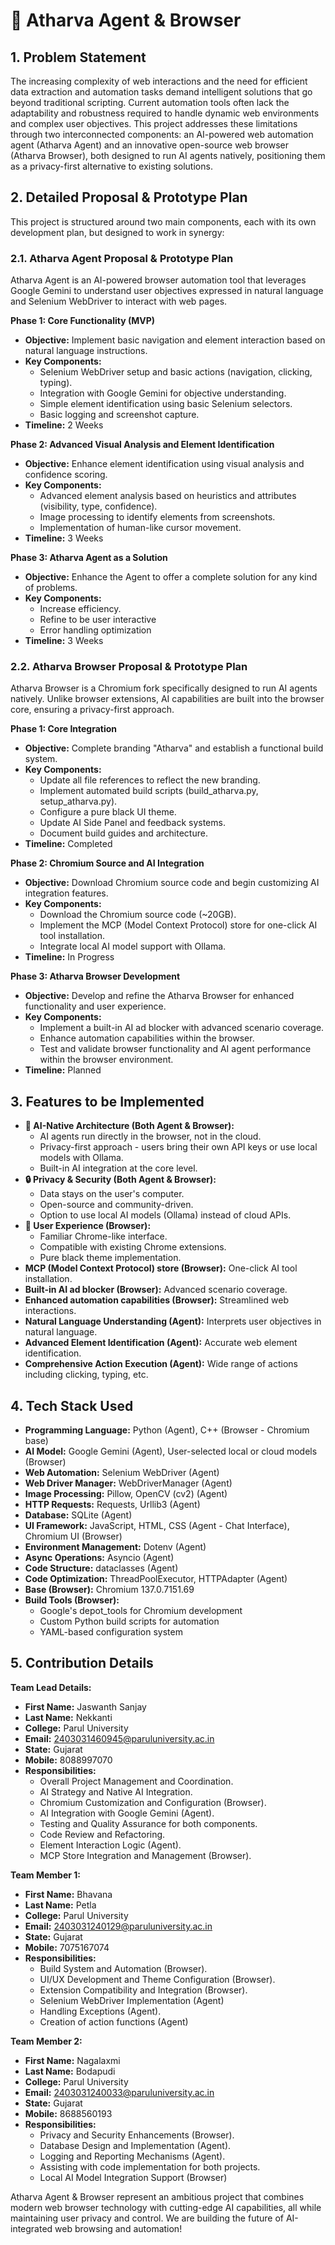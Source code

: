 # 🤖 Atharva Agent & Browser 

## 1. Problem Statement

The increasing complexity of web interactions and the need for efficient data extraction and automation tasks demand intelligent solutions that go beyond traditional scripting. Current automation tools often lack the adaptability and robustness required to handle dynamic web environments and complex user objectives. This project addresses these limitations through two interconnected components: an AI-powered web automation agent (Atharva Agent) and an innovative open-source web browser (Atharva Browser), both designed to run AI agents natively, positioning them as a privacy-first alternative to existing solutions.

## 2. Detailed Proposal & Prototype Plan

This project is structured around two main components, each with its own development plan, but designed to work in synergy:

### 2.1. Atharva Agent Proposal & Prototype Plan

Atharva Agent is an AI-powered browser automation tool that leverages Google Gemini to understand user objectives expressed in natural language and Selenium WebDriver to interact with web pages.

**Phase 1: Core Functionality (MVP)**

*   **Objective:** Implement basic navigation and element interaction based on natural language instructions.
*   **Key Components:**
    *   Selenium WebDriver setup and basic actions (navigation, clicking, typing).
    *   Integration with Google Gemini for objective understanding.
    *   Simple element identification using basic Selenium selectors.
    *   Basic logging and screenshot capture.
*   **Timeline:** 2 Weeks

**Phase 2: Advanced Visual Analysis and Element Identification**

*   **Objective:** Enhance element identification using visual analysis and confidence scoring.
*   **Key Components:**
    *   Advanced element analysis based on heuristics and attributes (visibility, type, confidence).
    *   Image processing to identify elements from screenshots.
    *   Implementation of human-like cursor movement.
*   **Timeline:** 3 Weeks

**Phase 3: Atharva Agent as a Solution**

*   **Objective:** Enhance the Agent to offer a complete solution for any kind of problems.
*   **Key Components:**
    *   Increase efficiency.
    *   Refine to be user interactive
    *   Error handling optimization
*   **Timeline:** 3 Weeks

### 2.2. Atharva Browser Proposal & Prototype Plan

Atharva Browser is a Chromium fork specifically designed to run AI agents natively. Unlike browser extensions, AI capabilities are built into the browser core, ensuring a privacy-first approach.

**Phase 1: Core Integration**

*   **Objective:** Complete branding "Atharva" and establish a functional build system.
*   **Key Components:**
    *   Update all file references to reflect the new branding.
    *   Implement automated build scripts (build_atharva.py, setup_atharva.py).
    *   Configure a pure black UI theme.
    *   Update AI Side Panel and feedback systems.
    *   Document build guides and architecture.
*   **Timeline:** Completed

**Phase 2: Chromium Source and AI Integration**

*   **Objective:** Download Chromium source code and begin customizing AI integration features.
*   **Key Components:**
    *   Download the Chromium source code (~20GB).
    *   Implement the MCP (Model Context Protocol) store for one-click AI tool installation.
    *   Integrate local AI model support with Ollama.
*   **Timeline:** In Progress

**Phase 3: Atharva Browser Development**

*   **Objective:** Develop and refine the Atharva Browser for enhanced functionality and user experience.
*   **Key Components:**
    *   Implement a built-in AI ad blocker with advanced scenario coverage.
    *   Enhance automation capabilities within the browser.
    *   Test and validate browser functionality and AI agent performance within the browser environment.
*   **Timeline:** Planned

## 3. Features to be Implemented

*   **🤖 AI-Native Architecture (Both Agent & Browser):**
    *   AI agents run directly in the browser, not in the cloud.
    *   Privacy-first approach - users bring their own API keys or use local models with Ollama.
    *   Built-in AI integration at the core level.
*   **🔒 Privacy & Security (Both Agent & Browser):**
    *   Data stays on the user's computer.
    *   Open-source and community-driven.
    *   Option to use local AI models (Ollama) instead of cloud APIs.
*   **🎨 User Experience (Browser):**
    *   Familiar Chrome-like interface.
    *   Compatible with existing Chrome extensions.
    *   Pure black theme implementation.
*   **MCP (Model Context Protocol) store (Browser):** One-click AI tool installation.
*   **Built-in AI ad blocker (Browser):** Advanced scenario coverage.
*   **Enhanced automation capabilities (Browser):** Streamlined web interactions.
*   **Natural Language Understanding (Agent):** Interprets user objectives in natural language.
*   **Advanced Element Identification (Agent):** Accurate web element identification.
*   **Comprehensive Action Execution (Agent):** Wide range of actions including clicking, typing, etc.

## 4. Tech Stack Used

*   **Programming Language:** Python (Agent), C++ (Browser - Chromium base)
*   **AI Model:** Google Gemini (Agent), User-selected local or cloud models (Browser)
*   **Web Automation:** Selenium WebDriver (Agent)
*   **Web Driver Manager:** WebDriverManager (Agent)
*   **Image Processing:** Pillow, OpenCV (cv2) (Agent)
*   **HTTP Requests:** Requests, Urllib3 (Agent)
*   **Database:** SQLite (Agent)
*   **UI Framework:** JavaScript, HTML, CSS (Agent - Chat Interface), Chromium UI (Browser)
*   **Environment Management:** Dotenv (Agent)
*   **Async Operations:** Asyncio (Agent)
*   **Code Structure:** dataclasses (Agent)
*   **Code Optimization:** ThreadPoolExecutor, HTTPAdapter (Agent)
*   **Base (Browser):** Chromium 137.0.7151.69
*   **Build Tools (Browser):**
    *   Google's depot_tools for Chromium development
    *   Custom Python build scripts for automation
    *   YAML-based configuration system

## 5. Contribution Details

**Team Lead Details:**

*   **First Name:** Jaswanth Sanjay
*   **Last Name:** Nekkanti
*   **College:** Parul University
*   **Email:** 2403031460945@paruluniversity.ac.in
*   **State:** Gujarat
*   **Mobile:** 8088997070
*   **Responsibilities:**
    *   Overall Project Management and Coordination.
    *   AI Strategy and Native AI Integration.
    *   Chromium Customization and Configuration (Browser).
    *   AI Integration with Google Gemini (Agent).
    *   Testing and Quality Assurance for both components.
    *   Code Review and Refactoring.
    *   Element Interaction Logic (Agent).
    *    MCP Store Integration and Management (Browser).

**Team Member 1:**

*   **First Name:** Bhavana
*   **Last Name:** Petla
*   **College:** Parul University
*   **Email:** 2403031240129@paruluniversity.ac.in
*   **State:** Gujarat
*   **Mobile:** 7075167074
*   **Responsibilities:**
    *   Build System and Automation (Browser).
    *   UI/UX Development and Theme Configuration (Browser).
    *   Extension Compatibility and Integration (Browser).
    *   Selenium WebDriver Implementation (Agent)
    *   Handling Exceptions (Agent).
    *   Creation of action functions (Agent)

**Team Member 2:**

*   **First Name:** Nagalaxmi
*   **Last Name:** Bodapudi
*   **College:** Parul University
*   **Email:** 2403031240033@paruluniversity.ac.in
*   **State:** Gujarat
*   **Mobile:** 8688560193
*   **Responsibilities:**
    *   Privacy and Security Enhancements (Browser).
    *   Database Design and Implementation (Agent).
    *   Logging and Reporting Mechanisms (Agent).
    *   Assisting with code implementation for both projects.
    *   Local AI Model Integration Support (Browser)

Atharva Agent & Browser represent an ambitious project that combines modern web browser technology with cutting-edge AI capabilities, all while maintaining user privacy and control. We are building the future of AI-integrated web browsing and automation!
